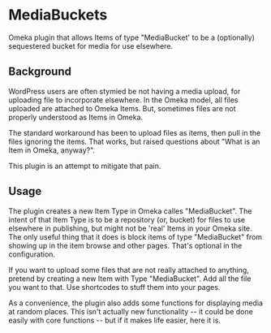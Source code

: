 # MediaBuckets
Omeka plugin that allows Items of type "MediaBucket' to be a (optionally) sequestered bucket for media for use elsewhere.

## Background

WordPress users are often stymied be not having a media upload, for uploading file to incorporate elsewhere. In the Omeka model, all files uploaded are attached to Omeka Items. But, sometimes files are not properly understood as Items in Omeka.

The standard workaround has been to upload files as items, then pull in the files ignoring the items. That works, but raised questions about "What is an Item in Omeka, anyway?".

This plugin is an attempt to mitigate that pain.

## Usage

The plugin creates a new Item Type in Omeka calles "MediaBucket". The intent of that Item Type is to be a repository (or, bucket) for files to use elsewhere in publishing, but might not be 'real' Items in your Omeka site. The only useful thing that it does is block items of type "MediaBucket" from showing up in the item browse and other pages. That's optional in the configuration. 

If you want to upload some files that are not really attached to anything, pretend by creating a new Item with Type "MediaBucket". Add all the file you want to that. Use shortcodes to stuff them into your pages.

As a convenience, the plugin also adds some functions for displaying media at random places. This isn't actually new functionality -- it could be done easily with core functions -- but if it makes life easier, here it is.
